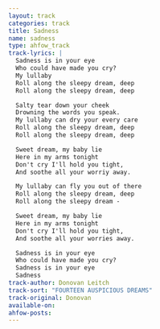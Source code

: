 ```yaml
---
layout: track
categories: track
title: Sadness
name: sadness
type: ahfow_track
track-lyrics: |
  Sadness is in your eye
  Who could have made you cry?
  My lullaby
  Roll along the sleepy dream, deep
  Roll along the sleepy dream, deep

  Salty tear down your cheek
  Drowning the words you speak.
  My lullaby can dry your every care
  Roll along the sleepy dream, deep
  Roll along the sleepy dream, deep

  Sweet dream, my baby lie
  Here in my arms tonight
  Don't cry I'll hold you tight,
  And soothe all your worriy away.

  My lullaby can fly you out of there
  Roll along the sleepy dream, deep
  Roll along the sleepy dream -

  Sweet dream, my baby lie
  Here in my arms tonight
  Don't cry I'll hold you tight,
  And soothe all your worries away.

  Sadness is in your eye
  Who could have made you cry?
  Sadness is in your eye
  Sadness 
track-author: Donovan Leitch 
track-sort: "FOURTEEN AUSPICIOUS DREAMS"
track-original: Donovan
available-on:
ahfow-posts:
---
```

